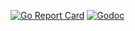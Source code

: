 [![Go Report Card](https://goreportcard.com/badge/github.com/yobert/autojson)](https://goreportcard.com/report/github.com/yobert/autojson)
[![Godoc](https://godoc.org/github.com/yobert/autojson?status.svg)](http://godoc.org/github.com/yobert/autojson)

